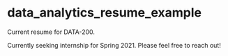 # data_analytics_resume_example
Current resume for DATA-200.

Currently seeking internship for Spring 2021. Please feel free to reach out! 
